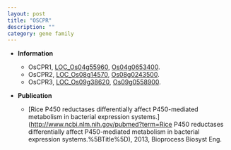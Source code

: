 ```yaml
---
layout: post
title: "OSCPR"
description: ""
category: gene family
---
```


* **Information**  
    + OsCPR1, [LOC_Os04g55960](http://rice.plantbiology.msu.edu/cgi-bin/ORF_infopage.cgi?orf=LOC_Os04g55960), [Os04g0653400](http://rapdb.dna.affrc.go.jp/viewer/gbrowse_details/irgsp1?name=Os04g0653400).
    + OsCPR2, [LOC_Os08g14570](http://rice.plantbiology.msu.edu/cgi-bin/ORF_infopage.cgi?orf=LOC_Os08g14570), [Os08g0243500](http://rapdb.dna.affrc.go.jp/viewer/gbrowse_details/irgsp1?name=Os08g0243500).
    + OsCPR3, [LOC_Os09g38620](http://rice.plantbiology.msu.edu/cgi-bin/ORF_infopage.cgi?orf=LOC_Os09g38620), [Os09g0558900](http://rapdb.dna.affrc.go.jp/viewer/gbrowse_details/irgsp1?name=Os09g0558900).

* **Publication**  
    + [Rice P450 reductases differentially affect P450-mediated metabolism in bacterial expression systems.](http://www.ncbi.nlm.nih.gov/pubmed?term=Rice P450 reductases differentially affect P450-mediated metabolism in bacterial expression systems.%5BTitle%5D), 2013, Bioprocess Biosyst Eng.


